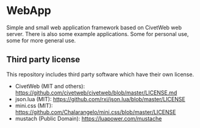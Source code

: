 # WebApp

Simple and small web application framework based on CivetWeb web server.
There is also some example applications. Some for personal use, some for
more general use.

## Third party license

This repository includes third party software which have their own license.

* CivetWeb (MIT and others): https://github.com/civetweb/civetweb/blob/master/LICENSE.md
* json.lua (MIT): https://github.com/rxi/json.lua/blob/master/LICENSE
* mini.css (MIT): https://github.com/Chalarangelo/mini.css/blob/master/LICENSE
* mustach (Public Domain): https://luapower.com/mustache
